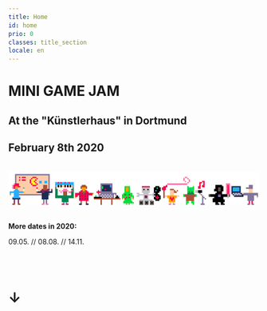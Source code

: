 ```yaml
---
title: Home
id: home
prio: 0
classes: title_section
locale: en
---
```


<div class="flyer">
	<h1>MINI GAME JAM</h1>
	<h2>At the "Künstlerhaus" in Dortmund</h2>
	<h2>February 8th 2020</h2>
	<br>
	<img src="/img/people.png" id="people" alt="Schmuckbild Menschen und Maschinen machen Spiele">
	<br>
	<br>
	<p><b>More dates in 2020:</b></p>
    <p>09.05. // 08.08. // 14.11.</p>
	<br>
	<br>
	<h1>↓</h1>
</div>
